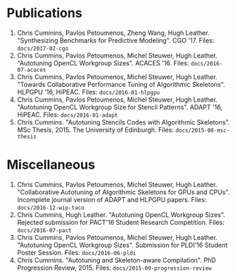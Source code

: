 #  Publications

1. Chris Cummins, Pavlos Petoumenos, Zheng Wang, Hugh Leather. "Synthesizing
   Benchmarks for Predictive Modeling". CGO '17. Files: `docs/2017-02-cgo`
1. Chris Cummins, Pavlos Petoumenos, Michel Steuwer, Hugh Leather. "Autotuning
   OpenCL Workgroup Sizes". ACACES '16. Files: `docs/2016-07-acaces`
1. Chris Cummins, Pavlos Petoumenos, Michel Steuwer, Hugh Leather. "Towards
   Collaborative Performance Tuning of Algorithmic Skeletons". HLPGPU '16,
   HiPEAC. Files: `docs/2016-01-hlpgpu`
1. Chris Cummins, Pavlos Petoumenos, Michel Steuwer, Hugh Leather. "Autotuning
   OpenCL Workgroup Size for Stencil Patterns". ADAPT '16, HiPEAC. Files:
   `docs/2016-01-adapt`
1. Chris Cummins. "Autotuning Stencils Codes with Algorithmic Skeletons". MSc
   Thesis, 2015. The University of Edinburgh. Files: `docs/2015-08-msc-thesis`


# Miscellaneous

1. Chris Cummins, Pavlos Petoumenos, Michel Steuwer, Hugh Leather.
   "Collaborative Autotuning of Algorithmic Skeletons for GPUs and CPUs".
   Incomplete journal version of ADAPT and HLPGPU papers. Files:
   `docs/2016-12-wip-taco`
1. Chris Cummins, Hugh Leather. "Autotuning OpenCL Workgroup Sizes". Rejected
   submission for PACT'16 Student Research Competition. Files:
   `docs/2016-07-pact`
1. Chris Cummins, Pavlos Petoumenos, Michel Steuwer, Hugh Leather. "Autotuning
   OpenCL Workgroup Sizes". Submission for PLDI'16 Student Poster Session.
   Files: `docs/2016-06-pldi`
1. Chris Cummins. "Autotuning and Skeleton-aware Compilation". PhD Progression
   Review, 2015. Files: `docs/2015-09-progression-review`
